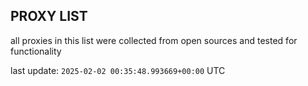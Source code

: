## PROXY LIST

all proxies in this list were collected from open sources and tested for functionality

last update: `2025-02-02 00:35:48.993669+00:00` UTC